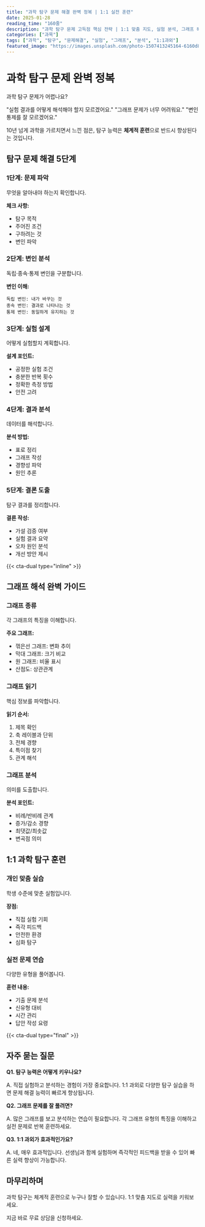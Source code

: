 ```yaml
---
title: "과학 탐구 문제 해결 완벽 정복 | 1:1 실전 훈련"
date: 2025-01-28
reading_time: "160줄"
description: "과학 탐구 문제 고득점 핵심 전략 | 1:1 맞춤 지도, 실험 분석, 그래프 해석 [2025년]"
categories: ["과목"]
tags: ["과학", "탐구", "문제해결", "실험", "그래프", "분석", "1:1과외"]
featured_image: "https://images.unsplash.com/photo-1507413245164-6160d8298b31?w=1200&h=630&fit=crop"
---
```


# 과학 탐구 문제 완벽 정복

과학 탐구 문제가 어렵나요?

"실험 결과를 어떻게 해석해야 할지 모르겠어요."
"그래프 문제가 너무 어려워요."
"변인 통제를 잘 모르겠어요."

10년 넘게 과학을 가르치면서 느낀 점은,
탐구 능력은 **체계적 훈련**으로 반드시 향상된다는 것입니다.

## 탐구 문제 해결 5단계

### 1단계: 문제 파악

무엇을 알아내야 하는지 확인합니다.

**체크 사항:**
- 탐구 목적
- 주어진 조건
- 구하려는 것
- 변인 파악

### 2단계: 변인 분석

독립·종속·통제 변인을 구분합니다.

**변인 이해:**
```
독립 변인: 내가 바꾸는 것
종속 변인: 결과로 나타나는 것
통제 변인: 동일하게 유지하는 것
```

### 3단계: 실험 설계

어떻게 실험할지 계획합니다.

**설계 포인트:**
- 공정한 실험 조건
- 충분한 반복 횟수
- 정확한 측정 방법
- 안전 고려

### 4단계: 결과 분석

데이터를 해석합니다.

**분석 방법:**
- 표로 정리
- 그래프 작성
- 경향성 파악
- 원인 추론

### 5단계: 결론 도출

탐구 결과를 정리합니다.

**결론 작성:**
- 가설 검증 여부
- 실험 결과 요약
- 오차 원인 분석
- 개선 방안 제시

{{< cta-dual type="inline" >}}

## 그래프 해석 완벽 가이드

### 그래프 종류

각 그래프의 특징을 이해합니다.

**주요 그래프:**
- 꺾은선 그래프: 변화 추이
- 막대 그래프: 크기 비교
- 원 그래프: 비율 표시
- 산점도: 상관관계

### 그래프 읽기

핵심 정보를 파악합니다.

**읽기 순서:**
1. 제목 확인
2. 축 레이블과 단위
3. 전체 경향
4. 특이점 찾기
5. 관계 해석

### 그래프 분석

의미를 도출합니다.

**분석 포인트:**
- 비례/반비례 관계
- 증가/감소 경향
- 최댓값/최솟값
- 변곡점 의미

## 1:1 과학 탐구 훈련

### 개인 맞춤 실습

학생 수준에 맞춘 실험입니다.

**장점:**
- 직접 실험 기회
- 즉각 피드백
- 안전한 환경
- 심화 탐구

### 실전 문제 연습

다양한 유형을 풀어봅니다.

**훈련 내용:**
- 기출 문제 분석
- 신유형 대비
- 시간 관리
- 답안 작성 요령

{{< cta-dual type="final" >}}

## 자주 묻는 질문

**Q1. 탐구 능력은 어떻게 키우나요?**

A. 직접 실험하고 분석하는 경험이 가장 중요합니다.
1:1 과외로 다양한 탐구 실습을 하면
문제 해결 능력이 빠르게 향상됩니다.

**Q2. 그래프 문제를 잘 풀려면?**

A. 많은 그래프를 보고 분석하는 연습이 필요합니다.
각 그래프 유형의 특징을 이해하고
실전 문제로 반복 훈련하세요.

**Q3. 1:1 과외가 효과적인가요?**

A. 네, 매우 효과적입니다.
선생님과 함께 실험하며
즉각적인 피드백을 받을 수 있어
빠른 실력 향상이 가능합니다.

## 마무리하며

과학 탐구는 체계적 훈련으로 누구나 잘할 수 있습니다.
1:1 맞춤 지도로 실력을 키워보세요.

지금 바로 무료 상담을 신청하세요.
